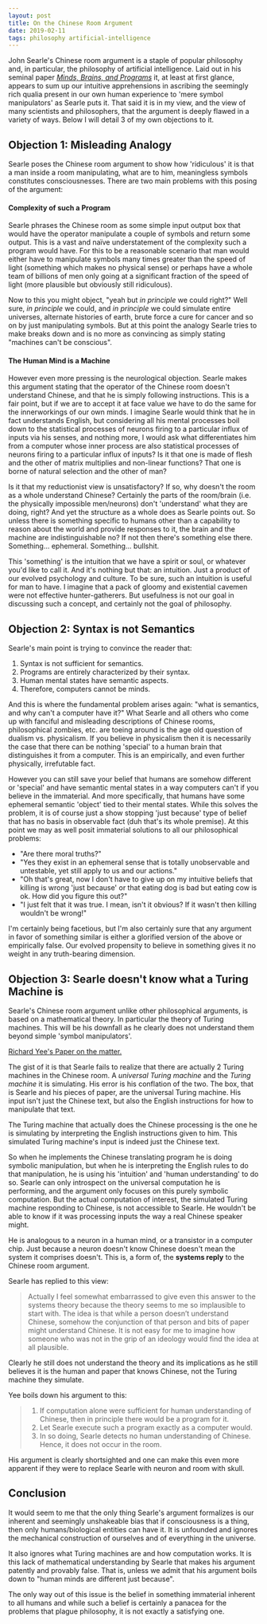 ```yaml
---
layout: post
title: On the Chinese Room Argument
date: 2019-02-11
tags: philosophy artificial-intelligence
---
```

<!-- On Searle's 'Minds, Brains, and Programs' -->
John Searle's Chinese room argument is a staple of popular philosophy and, in particular, the philosophy of artificial intelligence. Laid out in his seminal paper [*Minds, Brains, and Programs*](https://www.law.upenn.edu/live/files/3413-searle-j-minds-brains-and-programs-1980pdf) it, at least at first glance, appears to sum up our intuitive apprehensions in ascribing the seemingly rich qualia present in our own human experience to 'mere symbol manipulators' as Searle puts it. That said it is in my view, and the view of many scientists and philosophers, that the argument is deeply flawed in a variety of ways. Below I will detail 3 of my own objections to it.

<!--more-->

## Objection 1: Misleading Analogy
Searle poses the Chinese room argument to show how 'ridiculous' it is that a man inside a room manipulating, what are to him, meaningless symbols constitutes consciousnesses. There are two main problems with this posing of the argument:

#### Complexity of such a Program
Searle phrases the Chinese room as some simple input output box that would have the operator manipulate a couple of symbols and return some output. This is a vast and naïve understatement of the complexity such a program would have. For this to be a reasonable scenario that man would either have to manipulate symbols many times greater than the speed of light (something which makes no physical sense) or perhaps have a whole team of billions of men only going at a significant fraction of the speed of light (more plausible but obviously still ridiculous).

Now to this you might object, "yeah but *in principle* we could right?" Well sure, *in principle* we could, and *in principle* we could simulate entire universes, alternate histories of earth, brute force a cure for cancer and so on by just manipulating symbols. But at this point the analogy Searle tries to make breaks down and is no more as convincing as simply stating "machines can't be conscious".

#### The Human Mind is a Machine
However even more pressing is the neurological objection. Searle makes this argument stating that the operator of the Chinese room doesn't understand Chinese, and that he is simply following instructions. This is a fair point, but if we are to accept it at face value we have to do the same for the innerworkings of our own minds. I imagine Searle would think that he in fact understands English, but considering all his mental processes boil down to the statistical processes of neurons firing to a particular influx of inputs via his senses, and nothing more, I would ask what differentiates him from a computer whose inner process are also statistical processes of neurons firing to a particular influx of inputs? Is it that one is made of flesh and the other of matrix multiplies and non-linear functions? That one is borne of natural selection and the other of man?

Is it that my reductionist view is unsatisfactory? If so, why doesn't the room as a whole understand Chinese? Certainly the parts of the room/brain (i.e. the physically impossible men/neurons) don't 'understand' what they are doing, right? And yet the structure as a whole does as Searle points out. So unless there is something specific to humans other than a capability to reason about the world and provide responses to it, the brain and the machine are indistinguishable no? If not then there's something else there. Something... ephemeral. Something... bullshit.

This 'something' is the intuition that we have a spirit or soul, or whatever you'd like to call it. And it's nothing but that: an intuition. Just a product of our evolved psychology and culture. To be sure, such an intuition is useful for man to have. I imagine that a pack of gloomy and existential cavemen were not effective hunter-gatherers. But usefulness is not our goal in discussing such a concept, and certainly not the goal of philosophy.

## Objection 2: Syntax is not Semantics
Searle's main point is trying to convince the reader that:
1. Syntax is not sufficient for semantics.
2. Programs are entirely characterized by their syntax.
3. Human mental states have semantic aspects.
4. Therefore, computers cannot be minds.

And this is where the fundamental problem arises again: "what is semantics, and why can't a computer have it?" What Searle and all others who come up with fanciful and misleading descriptions of Chinese rooms, philosophical zombies, etc. are toeing around is the age old question of dualism vs. physicalism. If you believe in physicalism then it is necessarily the case that there can be nothing 'special' to a human brain that distinguishes it from a computer. This is an empirically, and even further physically, irrefutable fact.

However you can still save your belief that humans are somehow different or 'special' and have semantic mental states in a way computers can't if you believe in the immaterial. And more specifically, that humans have some ephemeral semantic 'object' tied to their mental states. While this solves the problem, it is of course just a show stopping 'just because' type of belief that has no basis in observable fact (duh that's its whole premise). At this point we may as well posit immaterial solutions to all our philosophical problems:

- "Are there moral truths?"
- "Yes they exist in an ephemeral sense that is totally unobservable and untestable, yet still apply to us and our actions."
- "Oh that's great, now I don't have to give up on my intuitive beliefs that killing is wrong 'just because' or that eating dog is bad but eating cow is ok. How did you figure this out?"
- "I just felt that it was true. I mean, isn't it obvious? If it wasn't then killing wouldn't be wrong!"

I'm certainly being facetious, but I'm also certainly sure that any argument in favor of something similar is either a glorified version of the above or empirically false. Our evolved propensity to believe in something gives it no weight in any truth-bearing dimension.

## Objection 3: Searle doesn't know what a Turing Machine is
Searle's Chinese room argument unlike other philosophical arguments, is based on a mathematical theory. In particular the theory of Turing machines. This will be his downfall as he clearly does not understand them beyond simple 'symbol manipulators'.

[Richard Yee's Paper on the matter.](https://chineseroom.info/doc/Angels-Dancing-Chinese-Room_v13_2016.pdf)

The gist of it is that Searle fails to realize that there are actually 2 Turing machines in the Chinese room. A *universal Turing machine* and the *Turing machine* it is simulating. His error is his conflation of the two. The box, that is Searle and his pieces of paper, are the universal Turing machine. His input isn't just the Chinese text, but also the English instructions for how to manipulate that text.

The Turing machine that actually does the Chinese processing is the one he is simulating by interpreting the English instructions given to him. This simulated Turing machine's input is indeed just the Chinese text.

So when he implements the Chinese translating program he is doing symbolic manipulation, but when he is interpreting the English rules to do that manipulation, he is using his 'intuition' and 'human understanding' to do so. Searle can only introspect on the universal computation he is performing, and the argument only focuses on this purely symbolic computation. But the actual computation of interest, the simulated Turing machine responding to Chinese, is not accessible to Searle. He wouldn't be able to know if it was processing inputs the way a real Chinese speaker might.

He is analogous to a neuron in a human mind, or a transistor in a computer chip. Just because a neuron doesn't know Chinese doesn't mean the system it comprises doesn't. This is, a form of, the **systems reply** to the Chinese room argument.

Searle has replied to this view:
> Actually I feel somewhat embarrassed to give even this answer to the systems theory because the theory seems to me so implausible to start with. The idea is that while a person doesn’t understand Chinese, somehow the conjunction of that person and bits of paper might understand Chinese. It is not easy for me to imagine how someone who was not in the grip of an ideology would find the idea at all plausible.

Clearly he still does not understand the theory and its implications as he still believes it is the human and paper that knows Chinese, not the Turing machine they simulate.

Yee boils down his argument to this:
> 1. If computation alone were sufficient for human understanding of Chinese, then in principle there would be a program for it.
> 2. Let Searle execute such a program exactly as a computer would.
> 3. In so doing, Searle detects no human understanding of Chinese. Hence, it does not occur in the room.

His argument is clearly shortsighted and one can make this even more apparent if they were to replace Searle with neuron and room with skull.

## Conclusion
It would seem to me that the only thing Searle's argument formalizes is our inherent and seemingly unshakeable bias that if consciousness is a thing, then only humans/biological entities can have it. It is unfounded and ignores the mechanical construction of ourselves and of everything in the universe.

It also ignores what Turing machines are and how computation works.
It is this lack of mathematical understanding by Searle that makes his argument patently and provably false. That is, unless we admit that his argument boils down to "human minds are different just because".

The only way out of this issue is the belief in something immaterial inherent to all humans and while such a belief is certainly a panacea for the problems that plague philosophy, it is not exactly a satisfying one.

<!-- To be fair artificial neural networks weren't what they were back then. (Comment I made on sticky note but doesn't really apply since Searle is still alive and stands by this BS. Also some contemporaries buy it too.) -->
